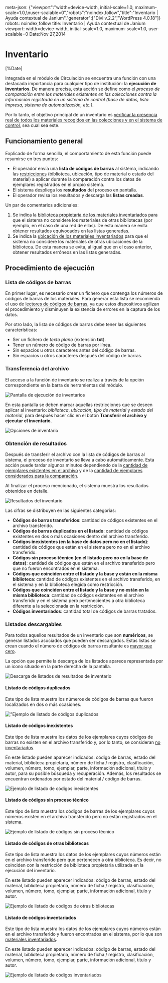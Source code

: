 meta-json: {"viewport":"width=device-width, initial-scale=1.0, maximum-scale=1.0,\nuser-scalable=0","robots":"noindex,follow","title":"Inventario | Ayuda contextual de Janium","generator":["Divi v.2.2","WordPress 4.0.18"]}
robots: noindex,follow
title: Inventario | Ayuda contextual de Janium
viewport: width=device-width, initial-scale=1.0, maximum-scale=1.0, user-scalable=0
Date:Nov 27,2014

# Inventario

[%Date]

Integrada en el módulo de Circulación se encuentra una función con una
destacada importancia para cualquier tipo de institución: la **ejecución
de inventarios**. De manera precisa, esta acción se define como el
*proceso de comparación entre los materiales existentes en las
colecciones contra la información registrada en un sistema de control
(base de datos, lista impresa, sistema de automatización, etc.)*.

Por lo tanto, el objetivo principal de un inventario es <span
style="text-decoration: underline;">verificar la presencia real de todos
los materiales recogidos en las colecciones y en el sistema de
control</span>, sea cual sea este.

## Funcionamiento general

Explicado de forma sencilla, el comportamiento de esta función puede
resumirse en tres puntos:

-   El operador envía una **lista de códigos de barras** al sistema,
    indicando las <span
    style="text-decoration: underline;">restricciones</span>
    (biblioteca, ubicación, tipo de material o estado del material) a
    aplicar durante la comparación contra los datos de ejemplares
    registrados en el propio sistema.
-   El sistema despliega los **resultados** del proceso en pantalla.
-   El operador revisa los resultados y descarga las **listas creadas**.

Un par de comentarios adicionales:

1.  Se indica la <span style="text-decoration: underline;">biblioteca
    propietaria de los materiales inventariados</span> para que el
    sistema no considere los materiales de otras bibliotecas (por
    ejemplo, en el caso de una red de ellas). De esta manera se evita
    obtener resultados equivocados en las listas generadas.
2.  Se indica la <span style="text-decoration: underline;">ubicación de
    los materiales inventariados</span> para que el sistema no considere
    los materiales de otras ubicaciones de la biblioteca. De esta manera
    se evita, al igual que en el caso anterior, obtener resultados
    erróneos en las listas generadas.

## Procedimiento de ejecución

### Lista de códigos de barras

En primer lugar, es necesario crear un fichero que contenga los números
de códigos de barras de los materiales. Para generar esta lista se
recomienda el uso de <span style="text-decoration: underline;">lectores
de códigos de barras</span>, ya que estos dispositivos agilizan el
procedimiento y disminuyen la existencia de errores en la captura de los
datos.

Por otro lado, la lista de códigos de barras debe tener las siguientes
características:

-   Ser un fichero de *texto plano* (extensión **txt**).
-   Tener un número de código de barras por línea.
-   Sin espacios u otros caracteres antes del código de barras.
-   Sin espacios u otros caracteres después del código de barras.

### Transferencia del archivo

El acceso a la función de inventario se realiza a través de la opción
correspondiente en la barra de herramientas del módulo.

![Pantalla de ejecución de inventarios](Pantalla_inventario.png)

En esta pantalla se deben marcar aquellas restricciones que se deseen
aplicar al inventario: *biblioteca*, *ubicación*, *tipo de material* y
*estado del material*, para después hacer clic en el botón **Transferir
el archivo y ejecutar el inventario**.

![Opciones de inventario](Opciones_inventario.png)

### Obtención de resultados

Después de transferir el archivo con la lista de códigos de barras al
sistema, el proceso de inventario se lleva a cabo automáticamente. Esta
acción puede tardar algunos minutos dependiendo de la <span
style="text-decoration: underline;">cantidad de ejemplares existentes en
el archivo</span> y de la <span
style="text-decoration: underline;">cantidad de ejemplares considerados
para la comparación</span>.

Al finalizar el proceso mencionado, el sistema muestra los resultados
obtenidos en detalle.

![Resultados del inventario](Resultados_inventario.png)

Las cifras se distribuyen en las siguientes categorías:

-   **Códigos de barras transferidos**: cantidad de códigos existentes
    en el archivo transferido.
-   **Códigos de barras duplicados en el listado**: cantidad de códigos
    existentes en dos o más ocasiones dentro del archivo transferido.
-   **Códigos inexistentes (en la base de datos pero no en el
    listado)**: cantidad de códigos que están en el sistema pero no en
    el archivo transferido.
-   **Códigos sin proceso técnico (en el listado pero no en la base de
    datos)**: cantidad de códigos que están en el archivo transferido
    pero que no fueron encontrados en el sistema.
-   **Códigos que coinciden entre el listado y la base y están en la
    misma biblioteca**: cantidad de códigos existentes en el archivo
    transferido, en el sistema y en la biblioteca elegida como
    restricción.
-   **Códigos que coinciden entre el listado y la base y no están en la
    misma biblioteca**: cantidad de códigos existentes en el archivo
    transferido y en el sistema pero pertenecientes a otra biblioteca
    diferente a la seleccionada en la restricción.
-   **Códigos inventariados**: cantidad total de códigos de barras
    tratados.

### Listados descargables

Para todos aquellos resultados de un inventario que son **numéricos**,
se generan listados asociados que pueden ser descargados. Estas listas
se crean cuando el número de códigos de barras resultante es <span
style="text-decoration: underline;">mayor que cero</span>.

La opción que permite la descarga de los listados aparece representada
por un icono situado en la parte derecha de la pantalla.

![Descarga de listados de resultados de inventario](Descarga_listados_inventario.png)

#### Listado de códigos duplicados

Este tipo de lista muestra los números de códigos de barras que fueron
localizados en dos o más ocasiones.

!["Ejemplo de listado de códigos duplicados](Ejemplo_listado_duplicados.png)

#### Listado de códigos inexistentes

Este tipo de lista muestra los datos de los ejemplares cuyos códigos de
barras no existen en el archivo transferido y, por lo tanto, se
consideran <span style="text-decoration: underline;">no
inventariados</span>.

En este listado pueden aparecer indicados: código de barras, estado del
material, biblioteca propietaria, número de ficha / registro,
clasificación, volumen, número, tomo, ejemplar, parte, información
adicional, título y autor, para su posible búsqueda y recuperación.
Además, los resultados se encuentran ordenados por estado del material /
código de barras.

![Ejemplo de listado de códigos inexistentes](Ejemplo_listado_inexistentes.png)

#### Listado de códigos sin proceso técnico

Este tipo de lista muestra los códigos de barras de los ejemplares cuyos
números existen en el archivo transferido pero no están registrados en
el sistema.

![Ejemplo de listado de códigos sin proceso técnico](Ejemplo_listado_sinproceso.png)

#### Listado de códigos de otras bibliotecas

Este tipo de lista muestra los datos de los ejemplares cuyos números
están en el archivo transferido pero que pertenecen a otra biblioteca.
Es decir, no coinciden con la restricción de biblioteca propietaria
utilizada en la ejecución del inventario.

En este listado pueden aparecer indicados: código de barras, estado del
material, biblioteca propietaria, número de ficha / registro,
clasificación, volumen, número, tomo, ejemplar, parte, información
adicional, título y autor.

![Ejemplo de listado de códigos de otras bibliotecas](Ejemplo_listado_otrasbibliotecas.png)

#### Listado de códigos inventariados

Este tipo de lista muestra los datos de los ejemplares cuyos números
están en el archivo transferido y fueron encontrados en el sistema, por
lo que son <span style="text-decoration: underline;">materiales
inventariados</span>.

En este listado pueden aparecer indicados: código de barras, estado del
material, biblioteca propietaria, número de ficha / registro,
clasificación, volumen, número, tomo, ejemplar, parte, información
adicional, título y autor.

![Ejemplo de listado de códigos inventariados](Ejemplo_listado_inventariados.png)
